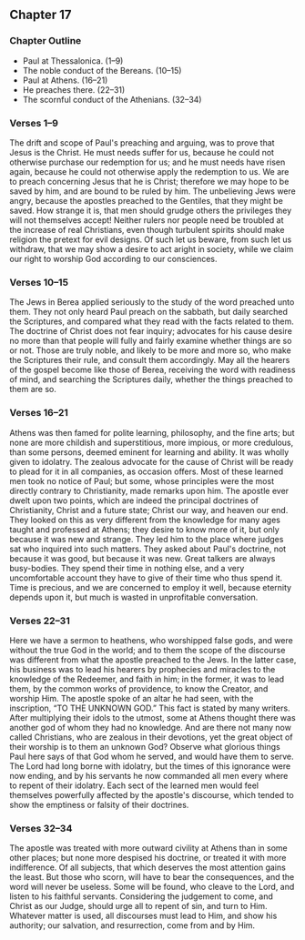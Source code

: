 ## Chapter 17

### Chapter Outline

- Paul at Thessalonica. (1–9)
- The noble conduct of the Bereans. (10–15)
- Paul at Athens. (16–21)
- He preaches there. (22–31)
- The scornful conduct of the Athenians. (32–34)

### Verses 1–9

The drift and scope of Paul's preaching and arguing, was to prove that Jesus is the Christ. He must needs suffer for us, because he could not otherwise purchase our redemption for us; and he must needs have risen again, because he could not otherwise apply the redemption to us. We are to preach concerning Jesus that he is Christ; therefore we may hope to be saved by him, and are bound to be ruled by him. The unbelieving Jews were angry, because the apostles preached to the Gentiles, that they might be saved. How strange it is, that men should grudge others the privileges they will not themselves accept! Neither rulers nor people need be troubled at the increase of real Christians, even though turbulent spirits should make religion the pretext for evil designs. Of such let us beware, from such let us withdraw, that we may show a desire to act aright in society, while we claim our right to worship God according to our consciences.

### Verses 10–15

The Jews in Berea applied seriously to the study of the word preached unto them. They not only heard Paul preach on the sabbath, but daily searched the Scriptures, and compared what they read with the facts related to them. The doctrine of Christ does not fear inquiry; advocates for his cause desire no more than that people will fully and fairly examine whether things are so or not. Those are truly noble, and likely to be more and more so, who make the Scriptures their rule, and consult them accordingly. May all the hearers of the gospel become like those of Berea, receiving the word with readiness of mind, and searching the Scriptures daily, whether the things preached to them are so.

### Verses 16–21

Athens was then famed for polite learning, philosophy, and the fine arts; but none are more childish and superstitious, more impious, or more credulous, than some persons, deemed eminent for learning and ability. It was wholly given to idolatry. The zealous advocate for the cause of Christ will be ready to plead for it in all companies, as occasion offers. Most of these learned men took no notice of Paul; but some, whose principles were the most directly contrary to Christianity, made remarks upon him. The apostle ever dwelt upon two points, which are indeed the principal doctrines of Christianity, Christ and a future state; Christ our way, and heaven our end. They looked on this as very different from the knowledge for many ages taught and professed at Athens; they desire to know more of it, but only because it was new and strange. They led him to the place where judges sat who inquired into such matters. They asked about Paul's doctrine, not because it was good, but because it was new. Great talkers are always busy-bodies. They spend their time in nothing else, and a very uncomfortable account they have to give of their time who thus spend it. Time is precious, and we are concerned to employ it well, because eternity depends upon it, but much is wasted in unprofitable conversation.

### Verses 22–31

Here we have a sermon to heathens, who worshipped false gods, and were without the true God in the world; and to them the scope of the discourse was different from what the apostle preached to the Jews. In the latter case, his business was to lead his hearers by prophecies and miracles to the knowledge of the Redeemer, and faith in him; in the former, it was to lead them, by the common works of providence, to know the Creator, and worship Him. The apostle spoke of an altar he had seen, with the inscription, “TO THE UNKNOWN GOD.” This fact is stated by many writers. After multiplying their idols to the utmost, some at Athens thought there was another god of whom they had no knowledge. And are there not many now called Christians, who are zealous in their devotions, yet the great object of their worship is to them an unknown God? Observe what glorious things Paul here says of that God whom he served, and would have them to serve. The Lord had long borne with idolatry, but the times of this ignorance were now ending, and by his servants he now commanded all men every where to repent of their idolatry. Each sect of the learned men would feel themselves powerfully affected by the apostle's discourse, which tended to show the emptiness or falsity of their doctrines.

### Verses 32–34

The apostle was treated with more outward civility at Athens than in some other places; but none more despised his doctrine, or treated it with more indifference. Of all subjects, that which deserves the most attention gains the least. But those who scorn, will have to bear the consequences, and the word will never be useless. Some will be found, who cleave to the Lord, and listen to his faithful servants. Considering the judgement to come, and Christ as our Judge, should urge all to repent of sin, and turn to Him. Whatever matter is used, all discourses must lead to Him, and show his authority; our salvation, and resurrection, come from and by Him.

